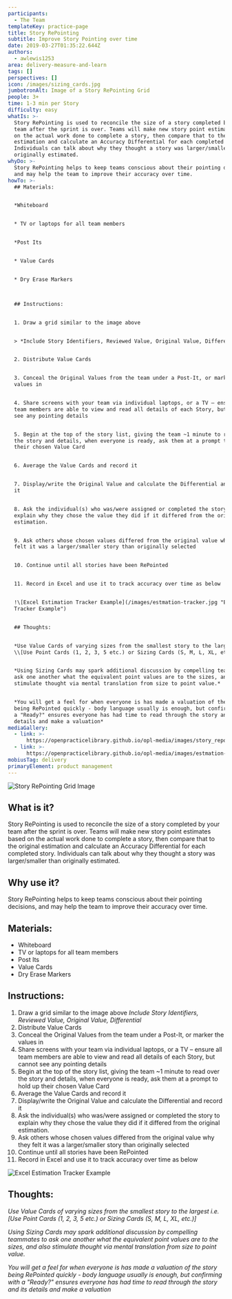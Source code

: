 ```yaml
---
participants:
  - The Team
templateKey: practice-page
title: Story RePointing
subtitle: Improve Story Pointing over time
date: 2019-03-27T01:35:22.644Z
authors:
  - awlewis1253
area: delivery-measure-and-learn
tags: []
perspectives: []
icon: /images/sizing_cards.jpg
jumbotronAlt: Image of a Story RePointing Grid
people: 3+
time: 1-3 min per Story
difficulty: easy
whatIs: >-
  Story RePointing is used to reconcile the size of a story completed by your
  team after the sprint is over. Teams will make new story point estimates based
  on the actual work done to complete a story, then compare that to the original
  estimation and calculate an Accuracy Differential for each completed story.
  Individuals can talk about why they thought a story was larger/smaller than
  originally estimated.
whyDo: >-
  Story RePointing helps to keep teams conscious about their pointing decisions,
  and may help the team to improve their accuracy over time.
howTo: >-
  ## Materials:


  *Whiteboard


  * TV or laptops for all team members


  *Post Its


  * Value Cards


  * Dry Erase Markers



  ## Instructions:


  1. Draw a grid similar to the image above


  > *Include Story Identifiers, Reviewed Value, Original Value, Differential*


  2. Distribute Value Cards


  3. Conceal the Original Values from the team under a Post-It, or marker the
  values in


  4. Share screens with your team via individual laptops, or a TV – ensure all
  team members are able to view and read all details of each Story, but cannot
  see any pointing details


  5. Begin at the top of the story list, giving the team ~1 minute to read over
  the story and details, when everyone is ready, ask them at a prompt to hold up
  their chosen Value Card


  6. Average the Value Cards and record it


  7. Display/write the Original Value and calculate the Differential and record
  it


  8. Ask the individual(s) who was/were assigned or completed the story to
  explain why they chose the value they did if it differed from the original
  estimation.


  9. Ask others whose chosen values differed from the original value why they
  felt it was a larger/smaller story than originally selected


  10. Continue until all stories have been RePointed


  11. Record in Excel and use it to track accuracy over time as below


  !\[Excel Estimation Tracker Example](/images/estmation-tracker.jpg "Estimation
  Tracker Example")


  ## Thoughts:


  *Use Value Cards of varying sizes from the smallest story to the largest i.e.
  \\[Use Point Cards (1, 2, 3, 5 etc.) or Sizing Cards (S, M, L, XL, etc.)]*


  *Using Sizing Cards may spark additional discussion by compelling teammates to
  ask one another what the equivalent point values are to the sizes, and also
  stimulate thought via mental translation from size to point value.*


  *You will get a feel for when everyone is has made a valuation of the story
  being RePointed quickly - body language usually is enough, but confirming with
  a "Ready?" ensures everyone has had time to read through the story and its
  details and make a valuation*
mediaGallery:
  - link: >-
      https://openpracticelibrary.github.io/opl-media/images/story_repointing1.jpg
  - link: >-
      https://openpracticelibrary.github.io/opl-media/images/estmation-tracker.jpg
mobiusTag: delivery
primaryElement: product management
---
```

![Story RePointing Grid Image](/images/story_repointing1.jpg "RePointing Grid")

## What is it?

Story RePointing is used to reconcile the size of a story completed by your team after the sprint is over. Teams will make new story point estimates based on the actual work done to complete a story, then compare that to the original estimation and calculate an Accuracy Differential for each completed story. Individuals can talk about why they thought a story was larger/smaller than originally estimated. 

## Why use it?

Story RePointing helps to keep teams conscious about their pointing decisions, and may help the team to improve their accuracy over time. 

## Materials:

* Whiteboard
* TV or laptops for all team members
* Post Its
* Value Cards
* Dry Erase Markers

## Instructions:

1. Draw a grid similar to the image above
   _Include Story Identifiers, Reviewed Value, Original Value, Differential_
2. Distribute Value Cards
3. Conceal the Original Values from the team under a Post-It, or marker the values in
4. Share screens with your team via individual laptops, or a TV – ensure all team members are able to view and read all details of each Story, but cannot see any pointing details
5. Begin at the top of the story list, giving the team ~1 minute to read over the story and details, when everyone is ready, ask them at a prompt to hold up their chosen Value Card
6. Average the Value Cards and record it
7. Display/write the Original Value and calculate the Differential and record it
8. Ask the individual(s) who was/were assigned or completed the story to explain why they chose the value they did if it differed from the original estimation.
9. Ask others whose chosen values differed from the original value why they felt it was a larger/smaller story than originally selected
10. Continue until all stories have been RePointed
11. Record in Excel and use it to track accuracy over time as below

![Excel Estimation Tracker Example](/images/estmation-tracker.jpg "Estimation Tracker Example")

## Thoughts:

_Use Value Cards of varying sizes from the smallest story to the largest i.e. \[Use Point Cards (1, 2, 3, 5 etc.) or Sizing Cards (S, M, L, XL, etc.)]_

_Using Sizing Cards may spark additional discussion by compelling teammates to ask one another what the equivalent point values are to the sizes, and also stimulate thought via mental translation from size to point value._

_You will get a feel for when everyone is has made a valuation of the story being RePointed quickly - body language usually is enough, but confirming with a "Ready?" ensures everyone has had time to read through the story and its details and make a valuation_

